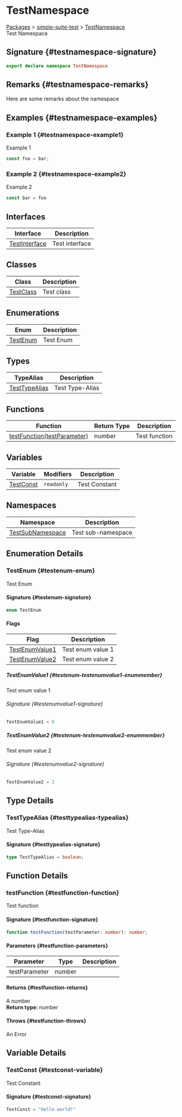 # TestNamespace

[Packages](./) > [simple-suite-test](./simple-suite-test) > [TestNamespace](./simple-suite-test/testnamespace-namespace)  
Test Namespace  

## Signature {#testnamespace-signature}

```typescript
export declare namespace TestNamespace
```

## Remarks {#testnamespace-remarks}

Here are some remarks about the namespace  

## Examples {#testnamespace-examples}

### Example 1 {#testnamespace-example1}

Example 1  
```typescript
const foo = bar;
```  

### Example 2 {#testnamespace-example2}

Example 2  
```javascript
const bar = foo
```  

## Interfaces


| Interface | Description |
|  --- | --- |
|  [TestInterface](./simple-suite-test/testnamespace/testinterface-interface) | Test interface |

## Classes


| Class | Description |
|  --- | --- |
|  [TestClass](./simple-suite-test/testnamespace/testclass-class) | Test class |

## Enumerations


| Enum | Description |
|  --- | --- |
|  [TestEnum](./simple-suite-test/testnamespace-namespace#testenum-enum) | Test Enum |

## Types


| TypeAlias | Description |
|  --- | --- |
|  [TestTypeAlias](./simple-suite-test/testnamespace-namespace#testtypealias-typealias) | Test Type-Alias |

## Functions


| Function | Return Type | Description |
|  --- | --- | --- |
|  [testFunction(testParameter)](./simple-suite-test/testnamespace-namespace#testfunction-function) | number | Test function |

## Variables


| Variable | Modifiers | Description |
|  --- | --- | --- |
|  [TestConst](./simple-suite-test/testnamespace-namespace#testconst-variable) | <code>readonly</code> | Test Constant |

## Namespaces


| Namespace | Description |
|  --- | --- |
|  [TestSubNamespace](./simple-suite-test/testnamespace/testsubnamespace-namespace) | Test sub-namespace |

## Enumeration Details

### TestEnum {#testenum-enum}

Test Enum  

#### Signature {#testenum-signature}

```typescript
enum TestEnum
```

#### Flags


| Flag | Description |
|  --- | --- |
|  [TestEnumValue1](./simple-suite-test/testnamespace-namespace#testenum-testenumvalue1-enummember) | Test enum value 1 |
|  [TestEnumValue2](./simple-suite-test/testnamespace-namespace#testenum-testenumvalue2-enummember) | Test enum value 2 |

##### TestEnumValue1 {#testenum-testenumvalue1-enummember}

Test enum value 1  

###### Signature {#testenumvalue1-signature}

```typescript
TestEnumValue1 = 0
```

##### TestEnumValue2 {#testenum-testenumvalue2-enummember}

Test enum value 2  

###### Signature {#testenumvalue2-signature}

```typescript
TestEnumValue2 = 1
```

## Type Details

### TestTypeAlias {#testtypealias-typealias}

Test Type-Alias  

#### Signature {#testtypealias-signature}

```typescript
type TestTypeAlias = boolean;
```

## Function Details

### testFunction {#testfunction-function}

Test function  

#### Signature {#testfunction-signature}

```typescript
function testFunction(testParameter: number): number;
```

#### Parameters {#testfunction-parameters}


| Parameter | Type | Description |
|  --- | --- | --- |
|  testParameter | number |  |

#### Returns {#testfunction-returns}

A number  
<b>Return type: </b>number  

#### Throws {#testfunction-throws}

An Error  

## Variable Details

### TestConst {#testconst-variable}

Test Constant  

#### Signature {#testconst-signature}

```typescript
TestConst = "Hello world!"
```

